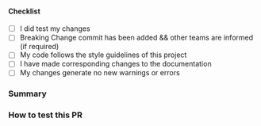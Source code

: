 #### Checklist

- [ ] I did test my changes
- [ ] Breaking Change commit has been added && other teams are informed (if required)
- [ ] My code follows the style guidelines of this project
- [ ] I have made corresponding changes to the documentation
- [ ] My changes generate no new warnings or errors

### Summary

### How to test this PR
